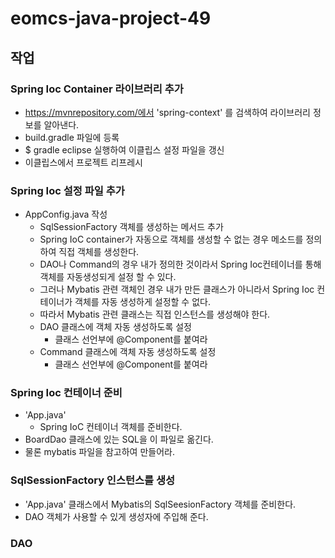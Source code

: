 # eomcs-java-project-49

## 작업

### Spring Ioc Container 라이브러리 추가
- https://mvnrepository.com/에서 'spring-context' 를 검색하여 라이브러리 정보를 알아낸다.
- build.gradle 파일에 등록
- $ gradle eclipse 실행하여 이클립스 설정 파일을 갱신
- 이클립스에서 프로젝트 리프레시


### Spring Ioc 설정 파일 추가
- AppConfig.java 작성
    - SqlSessionFactory 객체를 생성하는 메서드 추가
    - Spring IoC container가 자동으로 객체를 생성할 수 없는 경우 메소드를 정의하여 직접 객체를 생성한다.
    - DAO나 Command의 경우 내가 정의한 것이라서 Spring Ioc컨테이너를 통해 객체를 자동생성되게 설정 할 수 있다.
    - 그러나 Mybatis 관련 객체인 경우 내가 만든 클래스가 아니라서 Spring Ioc 컨테이너가 객체를 자동 생성하게 설정할 수 없다.
    - 따라서 Mybatis 관련 클래스는 직접 인스턴스를 생성해야 한다.
    - DAO 클래스에 객체 자동 생성하도록 설정
        - 클래스 선언부에 @Component를 붙여라
    - Command 클래스에 객체 자동 생성하도록 설정
        - 클래스 선언부에 @Component를 붙여라


### Spring Ioc 컨테이너 준비
- 'App.java' 
    - Spring IoC 컨테이너 객체를 준비한다.
- BoardDao 클래스에 있는 SQL을 이 파일로 옮긴다.
- 물론 mybatis 파일을 참고하여 만들어라.

### SqlSessionFactory 인스턴스를 생성

- 'App.java' 클래스에서 Mybatis의 SqlSeesionFactory 객체를 준비한다.
- DAO 객체가 사용할 수 있게 생성자에 주입해 준다.

### DAO